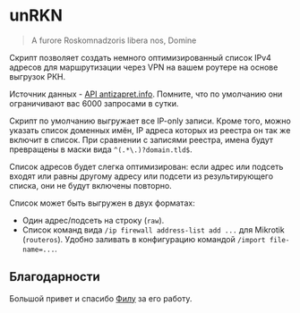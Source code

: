 # unRKN #

> A furore Roskomnadzoris libera nos, Domine

Скрипт позволяет создать немного оптимизированный список IPv4 адресов для маршрутизации через VPN
на вашем роутере на основе выгрузок РКН.

Источник данных - [API antizapret.info](https://antizapret.info/api.php). Помните, что по умолчанию
они ограничивают вас 6000 запросами в сутки.

Скрипт по умолчанию выгружает все IP-only записи. Кроме того, можно указать список доменных имён,
IP адреса которых из реестра он так же включит в список. При сравнении с записями реестра, имена
будут превращены в маски вида `^(.*\.)?domain.tld$`.

Список адресов будет слегка оптимизирован: если адрес или подсеть входят или равны другому адресу
или подсети из результирующего списка, они не будут включены повторно.

Список может быть выгружен в двух форматах:

* Один адрес/подсеть на строку (`raw`).
* Список команд вида `/ip firewall address-list add ...` для Mikrotik (`routeros`). Удобно заливать
  в конфигурацию командой `/import file-name=...`.

## Благодарности ##

Большой привет и спасибо [Филу](https://usher2.club) за его работу.
